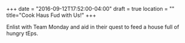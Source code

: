 +++
date = "2016-09-12T17:52:00-04:00"
draft = true
location = ""
title="Cook Haus Fud with Us!"
+++

Enlist with Team Monday and aid in their quest to feed a house full of hungry tEps.
